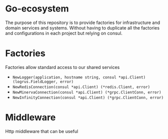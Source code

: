 Go-ecosystem
============

The purpose of this repository is to provide factories for infrastructure and domain services and systems.
Without having to duplicate all the factories and configurations in each project but relying on consul.


# Factories

Factories allow standard access to our shared services

 - `NewLogger(application, hostname string, consul *api.Client) (logrus.FieldLogger, error)`
 - `NewRedisConnection(consul *api.Client) (*redis.Client, error)`
 - `NewMinervaConnection(consul *api.Client) (*grpc.ClientConn, error)`
 - `NewInfinityConnection(consul *api.Client) (*grpc.ClientConn, error)`

# Middleware

Http middleware that can be useful